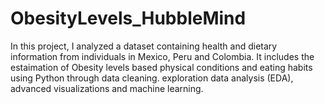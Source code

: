 # ObesityLevels_HubbleMind
In this project, I analyzed a dataset containing health and dietary information from individuals in Mexico, Peru and Colombia. It includes the estaimation of Obesity levels based physical conditions and eating habits using Python through data cleaning. exploration data analysis (EDA), advanced visualizations and machine learning.
